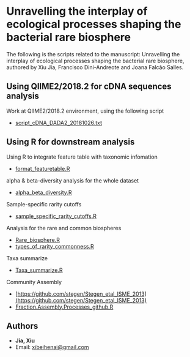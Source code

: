# Unravelling the interplay of ecological processes shaping the bacterial rare biosphere
The following is the scripts related to the manuscript: Unravelling the interplay of ecological processes shaping the bacterial rare biosphere, authored by Xiu Jia, Francisco Dini-Andreote and Joana Falcão Salles.

## Using QIIME2/2018.2 for cDNA sequences analysis
Work at QIIME2/2018.2 environment, using the following script
* [script_cDNA_DADA2_20181026.txt](https://github.com/Jia-Xiu/rare_biosphere_assembly_2020/blob/master/script_cDNA_DADA2_20181026.txt)
	 
## Using R for downstream analysis 

Using R to integrate feature table with taxonomic infomation
* [format_featuretable.R](https://github.com/Jia-Xiu/rare_biosphere_assembly_2020/blob/master/format_featuretable.R)

alpha & beta-diversity analysis for the whole dataset
* [alpha_beta_diversity.R](https://github.com/Jia-Xiu/rare_biosphere_assembly_2020/blob/master/alpha_beta_diversity_github.R)

Sample-specific rarity cutoffs
* [sample_specific_rarity_cutoffs.R](https://github.com/Jia-Xiu/rare_biosphere_assembly_2020/blob/master/sample_specific_rarity_cutoffs.R)

Analysis for the rare and common biospheres
* [Rare_biosphere.R](https://github.com/Jia-Xiu/rare_biosphere_assembly_2020/blob/master/Rare_biosphere.R)
* [types_of_rarity_commonness.R](https://github.com/Jia-Xiu/Jia_et_al_ISMECOMMS_2022/blob/master/types_of_rarity_commonness.R)

Taxa summarize
* [Taxa_summarize.R](https://github.com/Jia-Xiu/rare_biosphere_assembly_2020/blob/master/Taxa_summarize.R)

Community Assembly
* [https://github.com/stegen/Stegen_etal_ISME_2013](https://github.com/stegen/Stegen_etal_ISME_2013)
* [Fraction.Assembly.Processes_github.R](https://github.com/Jia-Xiu/rare_biosphere_assembly_2020/blob/master/Fraction.Assembly.Processes.R)


## Authors
* **Jia, Xiu** 
* Email: xibeihenai@gmail.com
